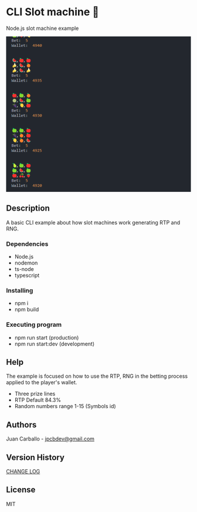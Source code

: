 # CLI Slot machine 🎰

Node.js slot machine example

![image info](./image.png)

## Description

A basic CLI example about how slot machines work generating RTP and RNG.

### Dependencies

* Node.js
* nodemon
* ts-node
* typescript

### Installing

* npm i
* npm build

### Executing program

* npm run start (production)
* npm run start:dev (development)

## Help

The example is focused on how to use the RTP, RNG in the betting process applied to the player's wallet.

* Three prize lines
* RTP Default 84.3%
* Random numbers range 1-15 (Symbols id)

## Authors

Juan Carballo - jpcbdev@gmail.com

## Version History

[CHANGE LOG](/CHANGELOG.md)

## License

MIT

